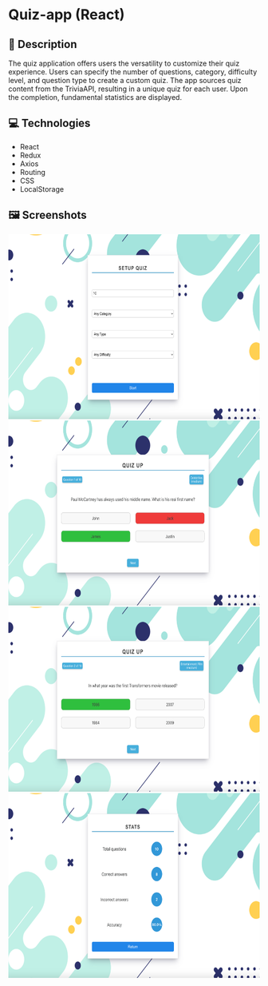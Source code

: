 # Quiz-app (React)

## 📄  Description

The quiz application offers users the versatility to customize their quiz experience. Users can specify the number of questions, category, difficulty level, and question type to create a custom quiz. The app sources quiz content from the TriviaAPI, resulting in a unique quiz for each user. Upon the completion, fundamental statistics are displayed. 

## 💻  Technologies

- React
- Redux
- Axios
- Routing
- CSS
- LocalStorage

## 🖼️  Screenshots

<img src="screenshots/Screenshot1.png" width="700" height="370" />
<img src="screenshots/Screenshot2.png" width="700" height="370" />
<img src="screenshots/Screenshot3.png" width="700" height="370" />
<img src="screenshots/Screenshot5.png" width="700" height="370" />

